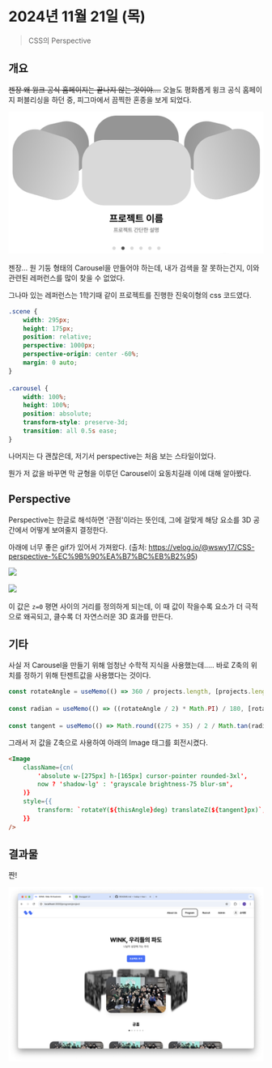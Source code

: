 # 2024년 11월 21일 (목)
> CSS의 Perspective

## 개요
~~젠장 왜 윙크 공식 홈페이지는 끝나지 않는 것이야....~~
오늘도 평화롭게 윙크 공식 홈페이지 퍼블리싱을 하던 중, 피그마에서 끔찍한 혼종을 보게 되었다.

![](1.png)

젠장... 원 기둥 형태의 Carousel을 만들어야 하는데, 내가 검색을 잘 못하는건지, 이와 관련된 레퍼런스를 많이 찾을 수 없었다.

그나마 있는 레퍼런스는 1학기때 같이 프로젝트를 진행한 진욱이형의 css 코드였다.

```css
.scene {
    width: 295px;
    height: 175px;
    position: relative;
    perspective: 1000px;
    perspective-origin: center -60%;
    margin: 0 auto;
}

.carousel {
    width: 100%;
    height: 100%;
    position: absolute;
    transform-style: preserve-3d;
    transition: all 0.5s ease;
}
```

나머지는 다 괜찮은데, 저기서 perspective는 처음 보는 스타일이었다.

뭔가 저 값을 바꾸면 막 균형을 이루던 Carousel이 요동치길래 이에 대해 알아봤다.

## Perspective

Perspective는 한글로 해석하면 '관점'이라는 뜻인데, 그에 걸맞게 해당 요소를 3D 공간에서 어떻게 보여줄지 결정한다.

아래에 너무 좋은 gif가 있어서 가져왔다. (출처: https://velog.io/@wswy17/CSS-perspective-%EC%9B%90%EA%B7%BC%EB%B2%95)

![](https://velog.velcdn.com/images/wswy17/post/4e5c093e-9529-4591-8ef6-684bab43ffd8/image.gif)

![](https://velog.velcdn.com/images/wswy17/post/d0aff200-a60d-4eaa-93fd-98230ff59cad/image.gif)

이 값은 `z=0` 평면 사이의 거리를 정의하게 되는데, 이 때 값이 작을수록 요소가 더 극적으로 왜곡되고, 클수록 더 자연스러운 3D 효과를 만든다.

## 기타

사실 저 Carousel을 만들기 위해 엄청난 수학적 지식을 사용했는데..... 바로 Z축의 위치를 정하기 위해 탄젠트값을 사용했다는 것이다.

```js
const rotateAngle = useMemo(() => 360 / projects.length, [projects.length]);

const radian = useMemo(() => ((rotateAngle / 2) * Math.PI) / 180, [rotateAngle]);

const tangent = useMemo(() => Math.round((275 + 35) / 2 / Math.tan(radian)), [radian]);
```

그래서 저 값을 Z축으로 사용하여 아래의 Image 태그를 회전시켰다.

```html
<Image
    className={cn(
        'absolute w-[275px] h-[165px] cursor-pointer rounded-3xl',
        now ? 'shadow-lg' : 'grayscale brightness-75 blur-sm',
    )}
    style={{
        transform: `rotateY(${thisAngle}deg) translateZ(${tangent}px)`,
    }}
/>
```

## 결과물

짠!

![](2.png)